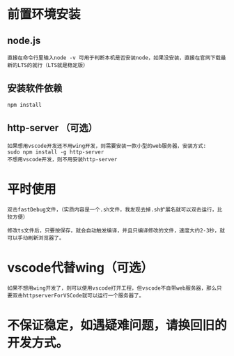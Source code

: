 # 前置环境安装
## node.js
    直接在命令行里输入node -v 可用于判断本机是否安装node，如果没安装，直接在官网下载最新的LTS的就行（LTS就是稳定版）
## 安装软件依赖
    npm install
## http-server （可选）
    如果想用vscode开发还不用wing开发，则需要安装一款小型的web服务器，安装方式:
    sudo npm install -g http-server
    不想用vscode开发，则不用安装http-server
# 平时使用
    双击fastDebug文件，（实质内容是一个.sh文件，我发现去掉.sh扩展名就可以双击运行，比较方便）

    修改ts文件后，只要按保存，就会自动触发编译，并且只编译修改的文件，速度大约2-3秒，就可以手动刷新浏览器了。
# vscode代替wing（可选）
    如果不想用wing开发了，则可以使用vscode打开工程，但vscode不自带web服务器，那么只要双击httpserverForVSCode就可以运行一个服务器了。
# 不保证稳定，如遇疑难问题，请换回旧的开发方式。